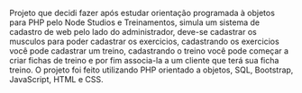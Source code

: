 Projeto que decidi fazer após estudar orientação programada à objetos para PHP pelo Node Studios e Treinamentos, simula um sistema de cadastro de web pelo lado do administrador, deve-se cadastrar os musculos para poder cadastrar os exercicios, cadastrando os exercicios você pode cadastrar um treino, cadastrando o treino você pode começar a criar fichas de treino e por fim associa-la a um cliente que terá sua ficha treino. O projeto foi feito utilizando PHP orientado a objetos, SQL, Bootstrap, JavaScript, HTML e CSS.
